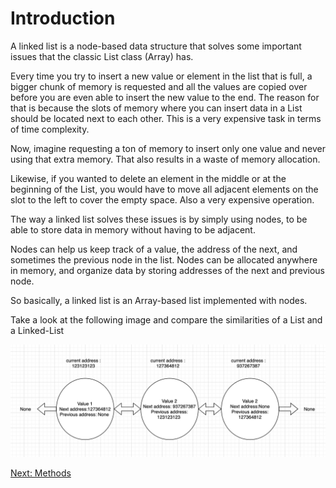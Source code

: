 # Introduction

A linked list is a node-based data structure that solves some important issues that the classic List class (Array) has. 

Every time you try to insert a new value or element in the list that is full, a bigger chunk of memory is requested and all the values are copied over before you are even able to insert the new value to the end. The reason for that is because the slots of memory where you can insert data in a List should be located next to each other. This is a very expensive task in terms of time complexity. 

Now, imagine requesting a ton of memory to insert only one value and never using that extra memory. That also results in a waste of memory allocation. 

Likewise, if you wanted to delete an element in the middle or at the beginning of the List, you would have to move all adjacent elements on the slot to the left to cover the empty space. Also a very expensive operation. 

The way a linked list solves these issues is by simply using nodes, to be able to store data in memory without having to be adjacent. 

Nodes can help us keep track of a value, the address of the next, and sometimes the previous node in the list. Nodes can be allocated anywhere in memory, and organize data by storing addresses of the next and previous node. 


So basically, a linked list is an Array-based list implemented with nodes. 

Take a look at the following image and compare the similarities of a List and a Linked-List

![top() illustration](https://raw.githubusercontent.com/solemnefi153/Data-Structures-Tutorial/master/Resources/Picture_Files/Linked_List.png)


[Next: Methods](./4.2.2-Methods.md)




